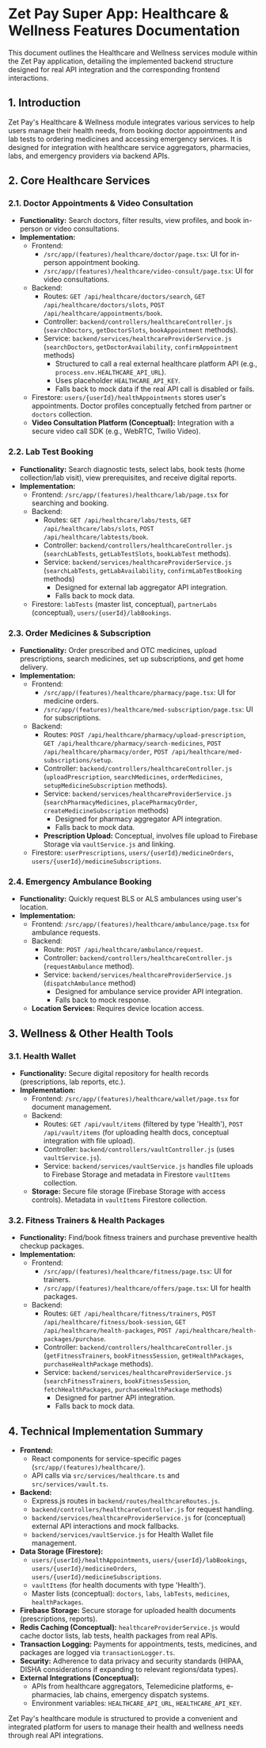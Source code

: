 # Zet Pay Super App: Healthcare & Wellness Features Documentation

This document outlines the Healthcare and Wellness services module within the Zet Pay application, detailing the implemented backend structure designed for real API integration and the corresponding frontend interactions.

## 1. Introduction

Zet Pay's Healthcare & Wellness module integrates various services to help users manage their health needs, from booking doctor appointments and lab tests to ordering medicines and accessing emergency services. It is designed for integration with healthcare service aggregators, pharmacies, labs, and emergency providers via backend APIs.

## 2. Core Healthcare Services

### 2.1. Doctor Appointments & Video Consultation
-   **Functionality:** Search doctors, filter results, view profiles, and book in-person or video consultations.
-   **Implementation:**
    -   Frontend:
        -   `/src/app/(features)/healthcare/doctor/page.tsx`: UI for in-person appointment booking.
        -   `/src/app/(features)/healthcare/video-consult/page.tsx`: UI for video consultations.
    -   Backend:
        -   Routes: `GET /api/healthcare/doctors/search`, `GET /api/healthcare/doctors/slots`, `POST /api/healthcare/appointments/book`.
        -   Controller: `backend/controllers/healthcareController.js` (`searchDoctors`, `getDoctorSlots`, `bookAppointment` methods).
        -   Service: `backend/services/healthcareProviderService.js` (`searchDoctors`, `getDoctorAvailability`, `confirmAppointment` methods)
            -   Structured to call a real external healthcare platform API (e.g., `process.env.HEALTHCARE_API_URL`).
            -   Uses placeholder `HEALTHCARE_API_KEY`.
            -   Falls back to mock data if the real API call is disabled or fails.
    -   Firestore: `users/{userId}/healthAppointments` stores user's appointments. Doctor profiles conceptually fetched from partner or `doctors` collection.
    -   **Video Consultation Platform (Conceptual):** Integration with a secure video call SDK (e.g., WebRTC, Twilio Video).

### 2.2. Lab Test Booking
-   **Functionality:** Search diagnostic tests, select labs, book tests (home collection/lab visit), view prerequisites, and receive digital reports.
-   **Implementation:**
    -   Frontend: `/src/app/(features)/healthcare/lab/page.tsx` for searching and booking.
    -   Backend:
        -   Routes: `GET /api/healthcare/labs/tests`, `GET /api/healthcare/labs/slots`, `POST /api/healthcare/labtests/book`.
        -   Controller: `backend/controllers/healthcareController.js` (`searchLabTests`, `getLabTestSlots`, `bookLabTest` methods).
        -   Service: `backend/services/healthcareProviderService.js` (`searchLabTests`, `getLabAvailability`, `confirmLabTestBooking` methods)
            -   Designed for external lab aggregator API integration.
            -   Falls back to mock data.
    -   Firestore: `labTests` (master list, conceptual), `partnerLabs` (conceptual), `users/{userId}/labBookings`.

### 2.3. Order Medicines & Subscription
-   **Functionality:** Order prescribed and OTC medicines, upload prescriptions, search medicines, set up subscriptions, and get home delivery.
-   **Implementation:**
    -   Frontend:
        -   `/src/app/(features)/healthcare/pharmacy/page.tsx`: UI for medicine orders.
        -   `/src/app/(features)/healthcare/med-subscription/page.tsx`: UI for subscriptions.
    -   Backend:
        -   Routes: `POST /api/healthcare/pharmacy/upload-prescription`, `GET /api/healthcare/pharmacy/search-medicines`, `POST /api/healthcare/pharmacy/order`, `POST /api/healthcare/med-subscriptions/setup`.
        -   Controller: `backend/controllers/healthcareController.js` (`uploadPrescription`, `searchMedicines`, `orderMedicines`, `setupMedicineSubscription` methods).
        -   Service: `backend/services/healthcareProviderService.js` (`searchPharmacyMedicines`, `placePharmacyOrder`, `createMedicineSubscription` methods)
            -   Designed for pharmacy aggregator API integration.
            -   Falls back to mock data.
        -   **Prescription Upload:** Conceptual, involves file upload to Firebase Storage via `vaultService.js` and linking.
    -   Firestore: `userPrescriptions`, `users/{userId}/medicineOrders`, `users/{userId}/medicineSubscriptions`.

### 2.4. Emergency Ambulance Booking
-   **Functionality:** Quickly request BLS or ALS ambulances using user's location.
-   **Implementation:**
    -   Frontend: `/src/app/(features)/healthcare/ambulance/page.tsx` for ambulance requests.
    -   Backend:
        -   Route: `POST /api/healthcare/ambulance/request`.
        -   Controller: `backend/controllers/healthcareController.js` (`requestAmbulance` method).
        -   Service: `backend/services/healthcareProviderService.js` (`dispatchAmbulance` method)
            -   Designed for ambulance service provider API integration.
            -   Falls back to mock response.
    -   **Location Services:** Requires device location access.

## 3. Wellness & Other Health Tools

### 3.1. Health Wallet
-   **Functionality:** Secure digital repository for health records (prescriptions, lab reports, etc.).
-   **Implementation:**
    -   Frontend: `/src/app/(features)/healthcare/wallet/page.tsx` for document management.
    -   Backend:
        -   Routes: `GET /api/vault/items` (filtered by type 'Health'), `POST /api/vault/items` (for uploading health docs, conceptual integration with file upload).
        -   Controller: `backend/controllers/vaultController.js` (uses `vaultService.js`).
        -   Service: `backend/services/vaultService.js` handles file uploads to Firebase Storage and metadata in Firestore `vaultItems` collection.
    -   **Storage:** Secure file storage (Firebase Storage with access controls). Metadata in `vaultItems` Firestore collection.

### 3.2. Fitness Trainers & Health Packages
-   **Functionality:** Find/book fitness trainers and purchase preventive health checkup packages.
-   **Implementation:**
    -   Frontend:
        -   `/src/app/(features)/healthcare/fitness/page.tsx`: UI for trainers.
        -   `/src/app/(features)/healthcare/offers/page.tsx`: UI for health packages.
    -   Backend:
        -   Routes: `GET /api/healthcare/fitness/trainers`, `POST /api/healthcare/fitness/book-session`, `GET /api/healthcare/health-packages`, `POST /api/healthcare/health-packages/purchase`.
        -   Controller: `backend/controllers/healthcareController.js` (`getFitnessTrainers`, `bookFitnessSession`, `getHealthPackages`, `purchaseHealthPackage` methods).
        -   Service: `backend/services/healthcareProviderService.js` (`searchFitnessTrainers`, `bookFitnessSession`, `fetchHealthPackages`, `purchaseHealthPackage` methods)
            -   Designed for partner API integration.
            -   Falls back to mock data.

## 4. Technical Implementation Summary

-   **Frontend:**
    -   React components for service-specific pages (`src/app/(features)/healthcare/`).
    -   API calls via `src/services/healthcare.ts` and `src/services/vault.ts`.
-   **Backend:**
    -   Express.js routes in `backend/routes/healthcareRoutes.js`.
    -   `backend/controllers/healthcareController.js` for request handling.
    -   `backend/services/healthcareProviderService.js` for (conceptual) external API interactions and mock fallbacks.
    -   `backend/services/vaultService.js` for Health Wallet file management.
-   **Data Storage (Firestore):**
    -   `users/{userId}/healthAppointments`, `users/{userId}/labBookings`, `users/{userId}/medicineOrders`, `users/{userId}/medicineSubscriptions`.
    -   `vaultItems` (for health documents with type 'Health').
    -   Master lists (conceptual): `doctors`, `labs`, `labTests`, `medicines`, `healthPackages`.
-   **Firebase Storage:** Secure storage for uploaded health documents (prescriptions, reports).
-   **Redis Caching (Conceptual):** `healthcareProviderService.js` would cache doctor lists, lab tests, health packages from real APIs.
-   **Transaction Logging:** Payments for appointments, tests, medicines, and packages are logged via `transactionLogger.ts`.
-   **Security:** Adherence to data privacy and security standards (HIPAA, DISHA considerations if expanding to relevant regions/data types).
-   **External Integrations (Conceptual):**
    -   APIs from healthcare aggregators, Telemedicine platforms, e-pharmacies, lab chains, emergency dispatch systems.
    -   Environment variables: `HEALTHCARE_API_URL`, `HEALTHCARE_API_KEY`.

Zet Pay's healthcare module is structured to provide a convenient and integrated platform for users to manage their health and wellness needs through real API integrations.